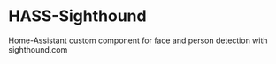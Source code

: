 # HASS-Sighthound
Home-Assistant custom component for face and person detection with sighthound.com
